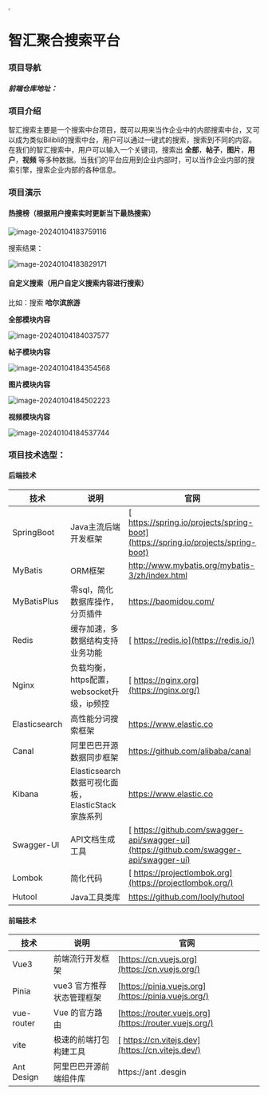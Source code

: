 <img src="https://lzyzxq-1310836527.cos.ap-shanghai.myqcloud.com/%E9%B1%BC%E8%81%AA%E6%98%8EAI%E7%BB%98%E7%94%BB%20%282%29.jpg" style="zoom:25%;" />

#                                                                                                       智汇聚合搜索平台

### 项目导航

##### 前端仓库地址：

### 项目介绍

智汇搜索主要是一个搜索中台项目，既可以用来当作企业中的内部搜索中台，又可以成为类似Bilibli的搜索中台，用户可以通过一键式的搜索，搜索到不同的内容。在我们的智汇搜索中，用户可以输入一个关键词，搜索出 **全部**，**帖子**，**图片**，**用户**，**视频** 等多种数据。当我们的平台应用到企业内部时，可以当作企业内部的搜索引擎，搜索企业内部的各种信息。

### 项目演示

#### 热搜榜（根据用户搜索实时更新当下最热搜索）

![image-20240104183759116](https://lzyzxq-1310836527.cos.ap-shanghai.myqcloud.com/image-20240104183759116.png)

搜索结果：

![image-20240104183829171](https://lzyzxq-1310836527.cos.ap-shanghai.myqcloud.com/image-20240104183829171.png?q-sign-algorithm=sha1&q-ak=AKIDJPpG3RqNGzCEnibPa7z2-8gCrIx4luuveMzH19Zcfc3U5hb3oDO2cbKZ80dCeVr_&q-sign-time=1704367654;1704371254&q-key-time=1704367654;1704371254&q-header-list=host&q-url-param-list=ci-process&q-signature=7b1794e07bdc8baae2628d92f10ea799f6e1b574&x-cos-security-token=Q0F1rr3mov0klzmyHkrKvAg5K31CFx4ab3820f5353d337f5512f7c3eab452674EdCRgMh_zY7qZO4anWoqSSWai2v02hjL2zsALneJzqR0iojnCUjuUh15z31ooqHsdHhXtBr2GkPvAe0ombSmmfzw6PQgReXuI0UrFwgLjzgDNb8Ow55ygcf-JiKtesAYcY-OrMoS9SpXmezbBgnMMjZmoCdPG1GfbnI19LVGXRDBOP8EvT-hgYhhFSFlVTfGt7P94L5WmbVmhVNAaVgHQQ&ci-process=originImage)

#### 自定义搜索（用户自定义搜索内容进行搜索）

比如：搜索 **哈尔滨旅游**

**全部模块内容**

![image-20240104184037577](https://lzyzxq-1310836527.cos.ap-shanghai.myqcloud.com/image-20240104184037577.png)

**帖子模块内容**

![image-20240104184354568](https://lzyzxq-1310836527.cos.ap-shanghai.myqcloud.com/image-20240104184354568.png)

**图片模块内容**

![image-20240104184502223](https://lzyzxq-1310836527.cos.ap-shanghai.myqcloud.com/image-20240104184502223.png)

**视频模块内容**

![image-20240104184537744](https://lzyzxq-1310836527.cos.ap-shanghai.myqcloud.com/image-20240104184537744.png)

### 项目技术选型：

#### 后端技术

| 技术          | 说明                                              | 官网                                                         |
| ------------- | ------------------------------------------------- | ------------------------------------------------------------ |
| SpringBoot    | Java主流后端开发框架                              | [ https://spring.io/projects/spring-boot](https://spring.io/projects/spring-boot) |
| MyBatis       | ORM框架                                           | http://www.mybatis.org/mybatis-3/zh/index.html               |
| MyBatisPlus   | 零sql，简化数据库操作，分页插件                   | https://baomidou.com/                                        |
| Redis         | 缓存加速，多数据结构支持业务功能                  | [ https://redis.io](https://redis.io/)                       |
| Nginx         | 负载均衡，https配置，websocket升级，ip频控        | [ https://nginx.org](https://nginx.org/)                     |
| Elasticsearch | 高性能分词搜索框架                                | https://www.elastic.co                                       |
| Canal         | 阿里巴巴开源数据同步框架                          | https://github.com/alibaba/canal                             |
| Kibana        | Elasticsearch数据可视化面板，ElasticStack家族系列 | https://www.elastic.co                                       |
| Swagger-UI    | API文档生成工具                                   | [ https://github.com/swagger-api/swagger-ui](https://github.com/swagger-api/swagger-ui) |
| Lombok        | 简化代码                                          | [ https://projectlombok.org](https://projectlombok.org/)     |
| Hutool        | Java工具类库                                      | https://github.com/looly/hutool                              |

#### 前端技术

| 技术       | 说明                      | 官网                                                  |
| ---------- | ------------------------- | ----------------------------------------------------- |
| Vue3       | 前端流行开发框架          | [https://cn.vuejs.org](https://cn.vuejs.org/)         |
| Pinia      | vue3 官方推荐状态管理框架 | [https://pinia.vuejs.org](https://pinia.vuejs.org/)   |
| vue-router | Vue 的官方路由            | [https://router.vuejs.org](https://router.vuejs.org/) |
| vite       | 极速的前端打包构建工具    | [ https://cn.vitejs.dev](https://cn.vitejs.dev/)      |
| Ant Design | 阿里巴巴开源前端组件库    | https://ant .desgin                                   |